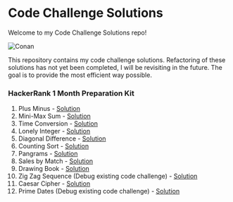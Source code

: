 # Code Challenge Solutions

Welcome to my Code Challenge Solutions repo!

![Conan](https://media.giphy.com/media/3ohzdTEcKJqFZm8swg/giphy.gif?cid=ecf05e479je5dge8b3icy9o5xkgdt8ts53dn414hyydstape&rid=giphy.gif&ct=g)

This repository contains my code challenge solutions. Refactoring of these solutions has not yet been completed, I will be revisiting in the future. The goal is to provide the most efficient way possible.

### HackerRank 1 Month Preparation Kit

1. Plus Minus - [Solution](solutions/plus_minus.py)
2. Mini-Max Sum - [Solution](solutions/mini_max.py)
3. Time Conversion - [Solution](solutions/time_conversion.py)
4. Lonely Integer - [Solution](solutions/lonely_integer.py)
5. Diagonal Difference - [Solution](solutions/diagonal_difference.py)
6. Counting Sort - [Solution](solutions/counting_sort_1.py)
7. Pangrams - [Solution](solutions/pangrams.py)
8. Sales by Match - [Solution](solutions/sales_by_match.py)
9. Drawing Book - [Solution](solutions/drawing_book.py)
10. Zig Zag Sequence (Debug existing code challenge) - [Solution](solutions/zig_zag_sequence_debug.py)
11. Caesar Cipher - [Solution](solutions/caesar_cipher.py)
12. Prime Dates (Debug existing code challenge) - [Solution](solutions/prime_dates_debug.py)
